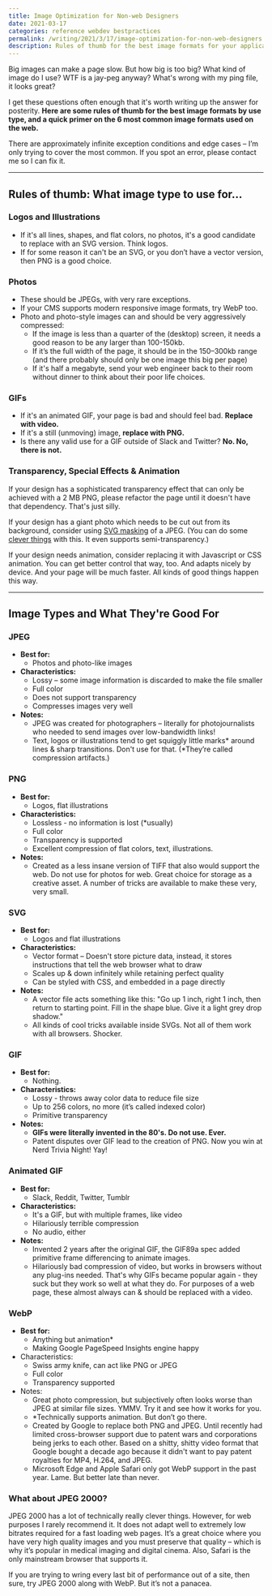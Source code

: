 ```yaml
---
title: Image Optimization for Non-web Designers
date: 2021-03-17
categories: reference webdev bestpractices
permalink: /writing/2021/3/17/image-optimization-for-non-web-designers
description: Rules of thumb for the best image formats for your application. Quick primer on the 6 most common image formats on the web
---
```



Big images can make a page slow. But how big is too big? What kind of image do I use? WTF is a jay-peg anyway? What's wrong with my ping file, it looks great? 

I get these questions often enough that it's worth writing up the answer for posterity. **Here are some rules of thumb for the best image formats by use type, and a quick primer on the 6 most common image formats used on the web.**

There are approximately infinite exception conditions and edge cases – I’m only trying to cover the most common. If you spot an error, please contact me so I can fix it.

* * *

## Rules of thumb: What image type to use for… 

### Logos and Illustrations

* If it's all lines, shapes, and flat colors, no photos, it's a good candidate to replace with an SVG version. Think logos.
* If for some reason it can't be an SVG, or you don’t have a vector version, then PNG is a good choice.

### Photos

* These should be JPEGs, with very rare exceptions. 
* If your CMS supports modern responsive image formats, try WebP too.
* Photo and photo-style images can and should be very aggressively compressed:
	* If the image is less than a quarter of the (desktop) screen, it needs a good reason to be any larger than 100-150kb.
	* If it’s the full width of the page, it should be in the 150–300kb range (and there probably should only be one image this big per page)
	* If it's half a megabyte, send your web engineer back to their room without dinner to think about their poor life choices.

### GIFs

* If it's an animated GIF, your page is bad and should feel bad. **Replace with video.**
* If it's a still (unmoving) image, **replace with PNG.**
* Is there any valid use for a GIF outside of Slack and Twitter? **No. No, there is not.**

### Transparency, Special Effects & Animation

If your design has a sophisticated transparency effect that can only be achieved with a 2 MB PNG, please refactor the page until it doesn't have that dependency. That's just silly. 

If your design has a giant photo which needs to be cut out from its background, consider using [SVG masking](https://developer.mozilla.org/en-US/docs/Web/SVG/Tutorial/Clipping_and_masking) of a JPEG. (You can do some [clever things](https://codepen.io/tutsplus/pen/wyrJqP) with this. It even supports semi-transparency.)

If your design needs animation, consider replacing it with Javascript or CSS animation. You can get better control that way, too. And adapts nicely by device. And your page will be much faster. All kinds of good things happen this way.

* * *

## Image Types and What They're Good For

### JPEG
- **Best for:**
	- Photos and photo-like images
- **Characteristics:**
	- Lossy – some image information is discarded to make the file smaller
	- Full color
	- Does not support transparency
	- Compresses images very well
- **Notes:**
	- JPEG was created for photographers – literally for photojournalists who needed to send images over low-bandwidth links! 
	- Text, logos or illustrations tend to get squiggly little marks\* around lines & sharp transitions. Don't use for that. (\*They’re called compression artifacts.)

### PNG

- **Best for:**
	- Logos, flat illustrations
- **Characteristics:**
	- Lossless - no information is lost (*usually)
	- Full color
	- Transparency is supported
	- Excellent compression of flat colors, text, illustrations.
- **Notes:**
	- Created as a less insane version of TIFF that also would support the web. Do not use for photos for web. Great choice for storage as a creative asset. A number of tricks are available to make these very, very small.

### SVG

- **Best for:**
	- Logos and flat illustrations
- **Characteristics:**
	- Vector format – Doesn't store picture data, instead, it stores instructions that tell the web browser what to draw
	- Scales up & down infinitely while retaining perfect quality
	- Can be styled with CSS, and embedded in a page directly
- **Notes:**
	- A vector file acts something like this: "Go up 1 inch, right 1 inch, then return to starting point. Fill in the shape blue. Give it a light grey drop shadow."
	- All kinds of cool tricks available inside SVGs. Not all of them work with all browsers. Shocker.

### GIF

- **Best for:**
	- Nothing.
- **Characteristics:**
	- Lossy - throws away color data to reduce file size
	- Up to 256 colors, no more (it’s called indexed color)
	- Primitive transparency
- **Notes:**
	- **GIFs were literally invented in the 80's. Do not use. Ever.**
	- Patent disputes over GIF lead to the creation of PNG. Now you win at Nerd Trivia Night! Yay!

### Animated GIF

- **Best for:**
	- Slack, Reddit, Twitter, Tumblr
- **Characteristics:**
	- It's a GIF, but with multiple frames, like video
	- Hilariously terrible compression
	- No audio, either
- **Notes:**
	- Invented 2 years after the original GIF, the GIF89a spec added primitive frame differencing to animate images. 
	- Hilariously bad compression of video, but works in browsers without any plug-ins needed. That's why GIFs became popular again - they suck but they work so well at what they do. For purposes of a web page, these almost always can & should be replaced with a video.

### WebP

- **Best for:**
	- Anything but animation\*
	- Making Google PageSpeed Insights engine happy
- Characteristics:
	- Swiss army knife, can act like PNG or JPEG
	- Full color
	- Transparency supported
- Notes:
	- Great photo compression, but subjectively often looks worse than JPEG at similar file sizes. YMMV. Try it and see how it works for you.
	- \*Technically supports animation. But don’t go there.
	- Created by Google to replace both PNG and JPEG. Until recently had limited cross-browser support due to patent wars and corporations being jerks to each other. Based on a shitty, shitty video format that Google bought a decade ago because it didn't want to pay patent royalties for MP4, H.264, and JPEG.
	- Microsoft Edge and Apple Safari only got WebP support in the past year. Lame. But better late than never.

### What about JPEG 2000?
JPEG 2000 has a lot of technically really clever things. However, for web purposes I rarely recommend it. It does not adapt well to extremely low bitrates required for a fast loading web pages. It’s a great choice where you have very high quality images and you must preserve that quality – which is why it’s popular in medical imaging and digital cinema. Also, Safari is the only mainstream browser that supports it.

If you are trying to wring every last bit of performance out of a site, then sure, try JPEG 2000 along with WebP. But it’s not a panacea.


